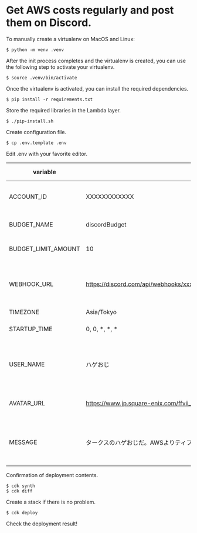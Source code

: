 
# Get AWS costs regularly and post them on Discord.

To manually create a virtualenv on MacOS and Linux:

```
$ python -m venv .venv
```

After the init process completes and the virtualenv is created, you can use the following
step to activate your virtualenv.

```
$ source .venv/bin/activate
```

Once the virtualenv is activated, you can install the required dependencies.

```
$ pip install -r requirements.txt
```

Store the required libraries in the Lambda layer.

```
$ ./pip-install.sh
```

Create configuration file.

```
$ cp .env.template .env
```

Edit .env with your favorite editor.

| variable            | Example                                                                             | Need Change | Note                                                |
|---------------------|-------------------------------------------------------------------------------------|:-----------:|-----------------------------------------------------|
| ACCOUNT_ID          | XXXXXXXXXXXX                                                                        | ✔          | Deployment destination AWS account ID               |
| BUDGET_NAME         | discordBudget                                                                       | -           | Budget name to create                               |
| BUDGET_LIMIT_AMOUNT | 10                                                                                  | -           | "Budget" of Budget to create                        |
| WEBHOOK_URL         | https://discord.com/api/webhooks/xxxxxxxxxxxxxxxxxx/xxxxxxxxxxxxxxxxxxxxxxxx | ✔          | Post destination URL (Discord Webhook URL)          |
| TIMEZONE            | Asia/Tokyo                                                                          | -           | Time zone                                           |
| STARTUP_TIME        | 0, 0, *, *, *                                                                       | -           | Lambda start time (UTC)                             |
| USER_NAME           | ハゲおじ                                                                                | -           | Account name to post on Discord (any value is fine) |
| AVATAR_URL          | https://www.jp.square-enix.com/ffvii_remake/fankit/_img/snsicon/ICON_RUDE.jpg       | -           | Account image to post on Discord                    |
| MESSAGE             | タークスのハゲおじだ。AWSよりティファが好きだ…。                                                          | -           | Set if you want a message before the budget result  |


Confirmation of deployment contents.

```
$ cdk synth
$ cdk diff
```

Create a stack if there is no problem.
```
$ cdk deploy
```

Check the deployment result!